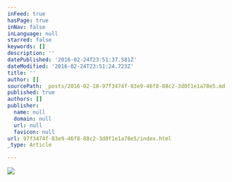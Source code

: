 ```yaml
---
inFeed: true
hasPage: true
inNav: false
inLanguage: null
starred: false
keywords: []
description: ''
datePublished: '2016-02-24T23:51:37.581Z'
dateModified: '2016-02-24T23:51:24.723Z'
title: ''
author: []
sourcePath: _posts/2016-02-18-97f3474f-83e9-46f8-88c2-3d0f1e1a78e5.md
published: true
authors: []
publisher:
  name: null
  domain: null
  url: null
  favicon: null
url: 97f3474f-83e9-46f8-88c2-3d0f1e1a78e5/index.html
_type: Article

---
```

![](https://the-grid-user-content.s3-us-west-2.amazonaws.com/5144c3de-be89-4b37-9f5e-efe90d890d76.jpg)